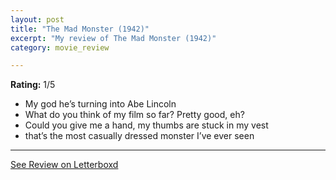 ```yaml
---
layout: post
title: "The Mad Monster (1942)"
excerpt: "My review of The Mad Monster (1942)"
category: movie_review

---
```


**Rating:** 1/5

* My god he’s turning into Abe Lincoln
* What do you think of my film so far? Pretty good, eh?
* Could you give me a hand, my thumbs are stuck in my vest
* that’s the most casually dressed monster I’ve ever seen

<hr>

[See Review on Letterboxd](https://boxd.it/4vki9B)
